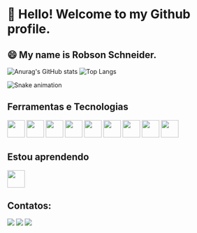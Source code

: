 # 👋 Hello! Welcome to my Github profile.
## 😄 My name is Robson Schneider.

<div>
  
![Anurag's GitHub stats](https://github-readme-stats.vercel.app/api?username=robsonwssantos&show_icons=true&theme=dark)
![Top Langs](https://github-readme-stats.vercel.app/api/top-langs/?username=robsonwssantos&layout=compact)
</div>

![Snake animation](https://github.com/seu-usuário-aqui/robsonwssantos/blob/output/github-contribution-grid-snake.svg)


## Ferramentas e Tecnologias       
<div>
  <img loading="lazy" src="https://cdn.jsdelivr.net/gh/devicons/devicon@latest/icons/javascript/javascript-original.svg" width="40" height="40"/>
  <img loading="lazy" src="https://cdn.jsdelivr.net/gh/devicons/devicon@latest/icons/html5/html5-original.svg" width="40" height="40"/>
  <img loading="lazy" src="https://cdn.jsdelivr.net/gh/devicons/devicon@latest/icons/css3/css3-original.svg" width="40" height="40"/>
  <img loading="lazy" src="https://cdn.jsdelivr.net/gh/devicons/devicon@latest/icons/typescript/typescript-original.svg" width="40" height="40"/>
  <img loading="lazy" src="https://cdn.jsdelivr.net/gh/devicons/devicon@latest/icons/postgresql/postgresql-original.svg" width="40" height="40"/>
  <img loading="lazy" src="https://cdn.jsdelivr.net/gh/devicons/devicon@latest/icons/react/react-original.svg" width="40" height="40"/>
  <img loading="lazy" src="https://cdn.jsdelivr.net/gh/devicons/devicon@latest/icons/git/git-original.svg" width="40" height="40"/>
  <img loading="lazy" src="https://cdn.jsdelivr.net/gh/devicons/devicon@latest/icons/linux/linux-original.svg" width="40" height="40"/>
  <img loading="lazy" src="https://cdn.jsdelivr.net/gh/devicons/devicon@latest/icons/java/java-original.svg" width="40" height="40"/>
</div>


## Estou aprendendo

<div>
<img loading="lazy" src="https://cdn.jsdelivr.net/gh/devicons/devicon@latest/icons/vuejs/vuejs-original.svg" width="40" height="40"/>
</div>


## Contatos:

<div>
<a href="https://instagram.com/_robson.schneider" target="_blank"><img loading="lazy" src="https://img.shields.io/badge/-Instagram-%23E4405F?style=for-the-badge&logo=instagram&logoColor=white" target="_blank"></a>
<a href = "robson.willian@universo.univates.br"><img loading="lazy" src="https://img.shields.io/badge/Gmail-D14836?style=for-the-badge&logo=gmail&logoColor=white" target="_blank"></a>
<a href="https://www.linkedin.com/in/robsonwss" target="_blank"><img loading="lazy" src="https://img.shields.io/badge/-LinkedIn-%230077B5?style=for-the-badge&logo=linkedin&logoColor=white" target="_blank"></a>   
</div>
